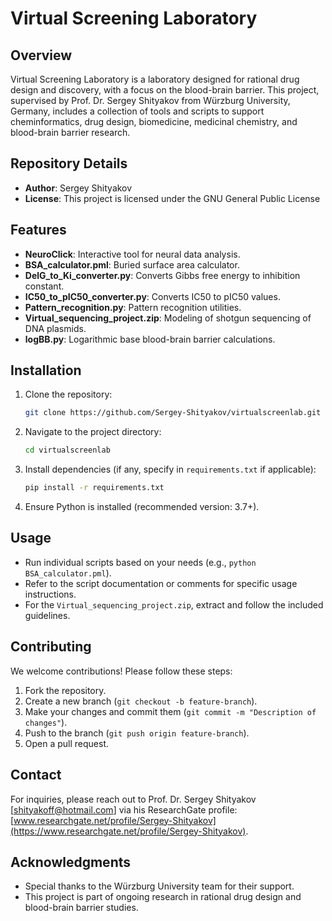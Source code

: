 # Virtual Screening Laboratory

## Overview
Virtual Screening Laboratory is a laboratory designed for rational drug design and discovery, with a focus on the blood-brain barrier. This project, supervised by Prof. Dr. Sergey Shityakov from Würzburg University, Germany, includes a collection of tools and scripts to support cheminformatics, drug design, biomedicine, medicinal chemistry, and blood-brain barrier research.

## Repository Details
- **Author**: Sergey Shityakov
- **License**: This project is licensed under the GNU General Public License

## Features
- **NeuroClick**: Interactive tool for neural data analysis.
- **BSA_calculator.pml**: Buried surface area calculator.
- **DelG_to_Ki_converter.py**: Converts Gibbs free energy to inhibition constant.
- **IC50_to_pIC50_converter.py**: Converts IC50 to pIC50 values.
- **Pattern_recognition.py**: Pattern recognition utilities.
- **Virtual_sequencing_project.zip**: Modeling of shotgun sequencing of DNA plasmids.
- **logBB.py**: Logarithmic base blood-brain barrier calculations.

## Installation
1. Clone the repository:
   ```bash
   git clone https://github.com/Sergey-Shityakov/virtualscreenlab.git
   ```
2. Navigate to the project directory:
   ```bash
   cd virtualscreenlab
   ```
3. Install dependencies (if any, specify in `requirements.txt` if applicable):
   ```bash
   pip install -r requirements.txt
   ```
4. Ensure Python is installed (recommended version: 3.7+).

## Usage
- Run individual scripts based on your needs (e.g., `python BSA_calculator.pml`).
- Refer to the script documentation or comments for specific usage instructions.
- For the `Virtual_sequencing_project.zip`, extract and follow the included guidelines.

## Contributing
We welcome contributions! Please follow these steps:
1. Fork the repository.
2. Create a new branch (`git checkout -b feature-branch`).
3. Make your changes and commit them (`git commit -m "Description of changes"`).
4. Push to the branch (`git push origin feature-branch`).
5. Open a pull request.

## Contact
For inquiries, please reach out to Prof. Dr. Sergey Shityakov [shityakoff@hotmail.com] via his ResearchGate profile: [www.researchgate.net/profile/Sergey-Shityakov](https://www.researchgate.net/profile/Sergey-Shityakov).

## Acknowledgments
- Special thanks to the Würzburg University team for their support.
- This project is part of ongoing research in rational drug design and blood-brain barrier studies.
